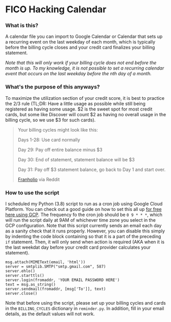 # FICO Hacking Calendar
### What is this?
A calendar file you can import to Google Calendar or Calendar that sets up a recurring event on the last weekday of each month, which is typically before the billing cycle closes and your credit card finalizes your billing statement.

*Note that this will only work if your billing cycle does not end before the month is up. To my knowledge, it is not possible to set a recurring calendar event that occurs on the last weekday before the nth day of a month.*
### What's the purpose of this anyways?
To maximize the utilization section of your credit score, it is best to practice the $2/$3 rule (TL;DR: Have a little usage as possible while still being registered as having some usage. $2 is the sweet spot for most credit cards, but some like Discover will count $2 as having no overall usage in the billing cycle, so we use $3 for such cards).

> Your billing cycles might look like this:
>
> Days 1-28: Use card normally
>
> Day 29: Pay off entire balance minus $3
>
> Day 30: End of statement, statement balance will be $3
>
> Day 31: Pay off $3 statement balance, go back to Day 1 and start over.
>
> [Franholio](https://www.reddit.com/r/churning/comments/c7u1uv/comment/esixe7t/?utm_source=share&utm_medium=web2x&context=3) via Reddit

### How to use the script
I scheduled my Python (3.8) script to run as a cron job using Google Cloud Platform. You can check out a good guide on how to set this all up [for free here using GCP](https://towardsdatascience.com/how-to-schedule-a-python-script-on-google-cloud-721e331a9590). The frequency fo the cron job should be `0 9 * * *`, which will run the script daily at 9AM of whichever time zone you select in the GCP configuration.
Note that this script currently sends an email each day as a sanity check that it runs properly. However, you can disable this simply by indenting the code block containing so that it is a part of the preceding `if` statement. Then, it will only send when action is required (AKA when it is the last weekdat day before your credit card provider calculates your statement).
```
msg.attach(MIMEText(email, 'html'))
server = smtplib.SMTP("smtp.gmail.com", 587)
server.ehlo()
server.starttls()
server.login(fromaddr, 'YOUR EMAIL PASSWORD HERE')
text = msg.as_string()
server.sendmail(fromaddr, [msg['To']], text)
server.close()
```

Note that before using the script, please set up your billing cycles and cards in the `BILLING_CYCLES` dictionary in `reminder.py`. In addition, fill in your email details, as the default values will not work. 
